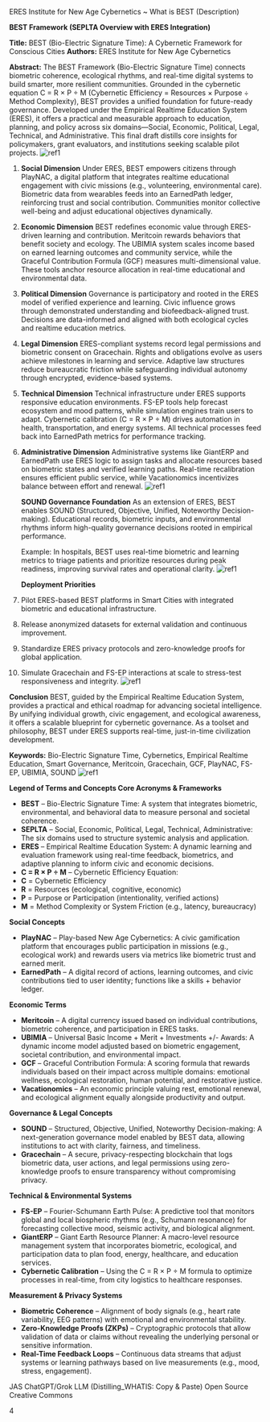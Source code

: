 ﻿ERES Institute for New Age Cybernetics ~ What is BEST (Description) 

**BEST Framework (SEPLTA Overview with ERES Integration)** 

**Title:** BEST (Bio-Electric Signature Time): A Cybernetic Framework for Conscious Cities **Authors:** ERES Institute for New Age Cybernetics 

**Abstract:** The BEST Framework (Bio-Electric Signature Time) connects biometric coherence, ecological rhythms, and real-time digital systems to build smarter, more resilient communities. Grounded in the cybernetic equation C = R × P ÷ M (Cybernetic Efficiency = Resources × Purpose ÷ Method Complexity), BEST provides a unified foundation for future-ready governance. Developed under the Empirical Realtime Education System (ERES), it offers a practical and measurable approach to education, planning, and policy across six domains—Social, Economic, Political, Legal, Technical, and Administrative. This final draft distills core insights for policymakers, grant evaluators, and institutions seeking scalable pilot projects. ![ref1]

1. **Social Dimension** Under ERES, BEST empowers citizens through PlayNAC, a digital platform that integrates realtime educational engagement with civic missions (e.g., volunteering, environmental care). Biometric data from wearables feeds into an EarnedPath ledger, reinforcing trust and social contribution. Communities monitor collective well-being and adjust educational objectives dynamically. 
1. **Economic Dimension** BEST redefines economic value through ERES-driven learning and contribution. Meritcoin rewards behaviors that benefit society and ecology. The UBIMIA system scales income based on earned learning outcomes and community service, while the Graceful Contribution Formula (GCF) measures multi-dimensional value. These tools anchor resource allocation in real-time educational and environmental data. 
1. **Political Dimension** Governance is participatory and rooted in the ERES model of verified experience and learning. Civic influence grows through demonstrated understanding and biofeedback-aligned trust. Decisions are data-informed and aligned with both ecological cycles and realtime education metrics. 
1. **Legal Dimension** ERES-compliant systems record legal permissions and biometric consent on Gracechain. Rights and obligations evolve as users achieve milestones in learning and service. Adaptive law structures reduce bureaucratic friction while safeguarding individual autonomy through encrypted, evidence-based systems. 
1. **Technical Dimension** Technical infrastructure under ERES supports responsive education environments. FS-EP tools help forecast ecosystem and mood patterns, while simulation engines train users to adapt. Cybernetic calibration (C = R × P ÷ M) drives automation in health, transportation, and energy systems. All technical processes feed back into EarnedPath metrics for performance tracking. 
6. **Administrative Dimension** Administrative systems like GiantERP and EarnedPath use ERES logic to assign tasks and allocate resources based on biometric states and verified learning paths. Real-time recalibration ensures efficient public service, while Vacationomics incentivizes balance between effort and renewal. ![ref1]

   **SOUND Governance Foundation** As an extension of ERES, BEST enables SOUND (Structured, Objective, Unified, Noteworthy Decision-making). Educational records, biometric inputs, and environmental rhythms inform high-quality governance decisions rooted in empirical performance. 

   Example: In hospitals, BEST uses real-time biometric and learning metrics to triage patients and prioritize resources during peak readiness, improving survival rates and operational clarity. ![ref1]

   **Deployment Priorities** 

1. Pilot ERES-based BEST platforms in Smart Cities with integrated biometric and educational infrastructure. 
1. Release anonymized datasets for external validation and continuous improvement. 
1. Standardize ERES privacy protocols and zero-knowledge proofs for global application. 
1. Simulate Gracechain and FS-EP interactions at scale to stress-test responsiveness and integrity. ![ref1]

**Conclusion** BEST, guided by the Empirical Realtime Education System, provides a practical and ethical roadmap for advancing societal intelligence. By unifying individual growth, civic engagement, and ecological awareness, it offers a scalable blueprint for cybernetic governance. As a toolset and philosophy, BEST under ERES supports real-time, just-in-time civilization development. 

**Keywords:** Bio-Electric Signature Time, Cybernetics, Empirical Realtime Education, Smart Governance, Meritcoin, Gracechain, GCF, PlayNAC, FS-EP, UBIMIA, SOUND ![ref1]

**Legend of Terms and Concepts Core Acronyms & Frameworks** 

- **BEST** – Bio-Electric Signature Time: A system that integrates biometric, environmental, and behavioral data to measure personal and societal coherence. 
- **SEPLTA** – Social, Economic, Political, Legal, Technical, Administrative: The six domains used to structure systemic analysis and application. 
- **ERES** – Empirical Realtime Education System: A dynamic learning and evaluation framework using real-time feedback, biometrics, and adaptive planning to inform civic and economic decisions. 
- **C = R × P ÷ M** – Cybernetic Efficiency Equation: 
- **C** = Cybernetic Efficiency 
- **R** = Resources (ecological, cognitive, economic) 
- **P** = Purpose or Participation (intentionality, verified actions) 
- **M** = Method Complexity or System Friction (e.g., latency, bureaucracy) 

**Social Concepts** 

- **PlayNAC** – Play-based New Age Cybernetics: A civic gamification platform that encourages public participation in missions (e.g., ecological work) and rewards users via metrics like biometric trust and earned merit. 
- **EarnedPath** – A digital record of actions, learning outcomes, and civic contributions tied to user identity; functions like a skills + behavior ledger. 

**Economic Terms** 

- **Meritcoin** – A digital currency issued based on individual contributions, biometric coherence, and participation in ERES tasks. 
- **UBIMIA** – Universal Basic Income + Merit + Investments +/- Awards: A dynamic income model adjusted based on biometric engagement, societal contribution, and environmental impact. 
- **GCF** – Graceful Contribution Formula: A scoring formula that rewards individuals based on their impact across multiple domains: emotional wellness, ecological restoration, human potential, and restorative justice. 
- **Vacationomics** – An economic principle valuing rest, emotional renewal, and ecological alignment equally alongside productivity and output. 

**Governance & Legal Concepts** 

- **SOUND** – Structured, Objective, Unified, Noteworthy Decision-making: A next-generation governance model enabled by BEST data, allowing institutions to act with clarity, fairness, and timeliness. 
- **Gracechain** – A secure, privacy-respecting blockchain that logs biometric data, user actions, and legal permissions using zero-knowledge proofs to ensure transparency without compromising privacy. 

**Technical & Environmental Systems** 

- **FS-EP** – Fourier-Schumann Earth Pulse: A predictive tool that monitors global and local biospheric rhythms (e.g., Schumann resonance) for forecasting collective mood, seismic activity, and biological alignment. 
- **GiantERP** – Giant Earth Resource Planner: A macro-level resource management system that incorporates biometric, ecological, and participation data to plan food, energy, healthcare, and education services. 
- **Cybernetic Calibration** – Using the C = R × P ÷ M formula to optimize processes in real-time, from city logistics to healthcare responses. 

**Measurement & Privacy Systems** 

- **Biometric Coherence** – Alignment of body signals (e.g., heart rate variability, EEG patterns) with emotional and environmental stability. 
- **Zero-Knowledge Proofs (ZKPs)** – Cryptographic protocols that allow validation of data or claims without revealing the underlying personal or sensitive information. 
- **Real-Time Feedback Loops** – Continuous data streams that adjust systems or learning pathways based on live measurements (e.g., mood, stress, engagement). 

JAS ChatGPT/Grok LLM (Distilling\_WHATIS: Copy & Paste) 
Open Source Creative Commons 

4 

[ref1]: Aspose.Words.4706e89b-2927-4a35-9f8b-b95af0ef54b1.001.png
